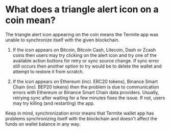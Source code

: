 # What does a triangle alert icon on a coin mean?

The triangle alert icon appearing on the coin means the Termite app was unable to synchronize itself with the given blockchain.

1. If the icon appears on Bitcoin, Bitcoin Cash, Litecoin, Dash or Zcash coins then users may try clicking on the alert icon and try one of the available action buttons for retry or sync source change. If sync error still occurs then another option to try would be to delete the wallet and attempt to restore it from scratch.
   
2. If the icon appears on Ethereum (incl. ERC20 tokens), Binance Smart Chain (incl. BEP20 tokens) then the problem is due to communication errors with Ethereum or Binance Smart Chain data providers. Usually, retrying sync after waiting for a few minutes fixes the issue. If not, users may try killing (and restarting) the app.

Keep in mind, synchronization error means that Termite wallet app has problems synchronizing itself with the blockchain and doesn't affect the funds on wallet balance in any way.
